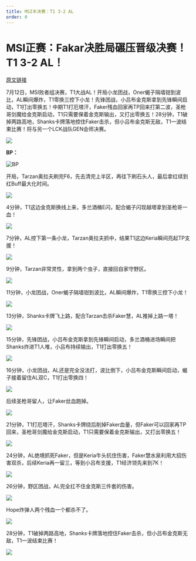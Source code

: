 ```yaml
---
title: MSI半决赛：T1 3-2 AL
order: 0
---
```


# MSI正赛：Fakar决胜局碾压晋级决赛！T1 3-2 AL！

[原文链接](https://www.xiaoheihe.cn/bbs/post_share?link_id=8ea9708dd67a)

7月12日，MSI败者组决赛，T1大战AL！开局小龙团战，Oner蝎子隔墙钳到波比，AL瞬间爆炸，T1零换三控下小龙！先锋团战，小吕布金克斯拿到先锋瞬间启动，T1打出零换五！中期T1打厄塔汗，Faker残血回家再TP回来打第二波，圣枪哥剑魔给金克斯启动，T1只需要保着金克斯输出，又打出零换五！28分钟，T1破掉两路高地，Shanks卡牌落地控住Faker击杀，但小吕布金克斯无敌，T1一波结束比赛！将与另一个LCK战队GEN会师决赛。

![](https://imgheybox.max-c.com/web/bbs/2025/07/12/b8b9164d923792a24331eea49278e8ca/thumb.jpeg?imageMogr2/format/webp/quality/75/auto-orient/ignore-error/1)

**BP：**

![BP](https://imgheybox.max-c.com/web/bbs/2025/07/12/63d0bf02cd6fa4b060fe192ba6f90a68/thumb.jpeg?imageMogr2/format/webp/quality/75/auto-orient/ignore-error/1)

开局，Tarzan奥拉夫刷完F6，先去清完上半区，再往下刷石头人，最后拿红续到红Buff最大化时间。

![](https://imgheybox.max-c.com/web/bbs/2025/07/12/3483bd9dffa8649d3591c117e65f2322/thumb.jpeg?imageMogr2/format/webp/quality/75/auto-orient/ignore-error/1)

4分钟，T1这边金克斯换线上来，多兰酒桶E闪，配合蝎子闪现越塔拿到圣枪哥一血！

![](https://imgheybox.max-c.com/web/bbs/2025/07/12/f24e32033fd0a3e39d24dcbfb4f47f50/thumb.jpeg?imageMogr2/format/webp/quality/75/auto-orient/ignore-error/1)

7分钟，AL控下第一条小龙，Tarzan奥拉夫抓中，结果T1这边Keria瞬间亮起TP支援！

![](https://imgheybox.max-c.com/web/bbs/2025/07/12/4f601649928dfac8e5dc71f376a5e2ba/thumb.jpeg?imageMogr2/format/webp/quality/75/auto-orient/ignore-error/1)

9分钟，Tarzan非常灵性，拿到两个虫子，直接回自家守野区。

![](https://imgheybox.max-c.com/web/bbs/2025/07/12/33034e6e126d2770caf6eed9124869d5/thumb.jpeg?imageMogr2/format/webp/quality/75/auto-orient/ignore-error/1)

11分钟，小龙团战，Oner蝎子隔墙钳到波比，AL瞬间爆炸，T1零换三控下小龙！

![](https://imgheybox.max-c.com/web/bbs/2025/07/12/c295583afe2b1aae23419b53907c9853/thumb.jpeg?imageMogr2/format/webp/quality/75/auto-orient/ignore-error/1)

13分钟，Shanks卡牌飞上路，配合Tarzan击杀Faker慧，AL推掉上路一塔！

![](https://imgheybox.max-c.com/web/bbs/2025/07/12/c7748170626a457a6ef0824b994c3476/thumb.jpeg?imageMogr2/format/webp/quality/75/auto-orient/ignore-error/1)

15分钟，先锋团战，小吕布金克斯拿到先锋瞬间启动，多兰酒桶进场瞬间把Shanks炸进T1人堆，小吕布持续输出，T1打出零换五！

![](https://imgheybox.max-c.com/web/bbs/2025/07/12/a16ab719d014856b31e0d0a1d3f84e94/thumb.jpeg?imageMogr2/format/webp/quality/75/auto-orient/ignore-error/1)

16分钟，小龙团战，AL还是完全没法打，波比倒下，小吕布金克斯瞬间启动，蝎子接着留住AL双C，T1打出零换四！

![](https://imgheybox.max-c.com/web/bbs/2025/07/12/b21b270b1ea2e4eb99bb1f9378ef4efd/thumb.jpeg?imageMogr2/format/webp/quality/75/auto-orient/ignore-error/1)

后续圣枪哥留人，让Faker丝血跑掉。

![](https://imgheybox.max-c.com/web/bbs/2025/07/12/5642ba971ad35491e55ff7d93ca87d7f/thumb.jpeg?imageMogr2/format/webp/quality/75/auto-orient/ignore-error/1)

21分钟，T1打厄塔汗，Shanks卡牌绕后削掉Faker血量，但Faker可以回家再TP回来，圣枪哥剑魔给金克斯启动，T1只需要保着金克斯输出，又打出零换五！

![](https://imgheybox.max-c.com/web/bbs/2025/07/12/aa1b02140c46ece3f12e380107c6024b/thumb.jpeg?imageMogr2/format/webp/quality/75/auto-orient/ignore-error/1)

24分钟，AL绝境抓死Faker，但是Keria牛头抗住伤害，Faker慧水泉利用大招伤害双杀，后续Keria再一留三，等到小吕布支援，T1经济领先来到7K！

![](https://imgheybox.max-c.com/web/bbs/2025/07/12/37716a141b4b5b5626349e8533549a99/thumb.jpeg?imageMogr2/format/webp/quality/75/auto-orient/ignore-error/1)

26分钟，野区团战，AL完全扛不住金克斯三件套的伤害。

![](https://imgheybox.max-c.com/web/bbs/2025/07/12/5544c5ff76a3b2131be9bde876169089/thumb.jpeg?imageMogr2/format/webp/quality/75/auto-orient/ignore-error/1)

Hope炸弹人两个残血一个都杀不了。

![](https://imgheybox.max-c.com/web/bbs/2025/07/12/7ca751c39e9c5c2dcde6373e6b2f2d0f/thumb.jpeg?imageMogr2/format/webp/quality/75/auto-orient/ignore-error/1)

28分钟，T1破掉两路高地，Shanks卡牌落地控住Faker击杀，但小吕布金克斯无敌，T1一波结束比赛！

![](https://imgheybox.max-c.com/web/bbs/2025/07/12/92a10267d8c2c60cd859d0eecb378144/thumb.jpeg?imageMogr2/format/webp/quality/75/auto-orient/ignore-error/1)
